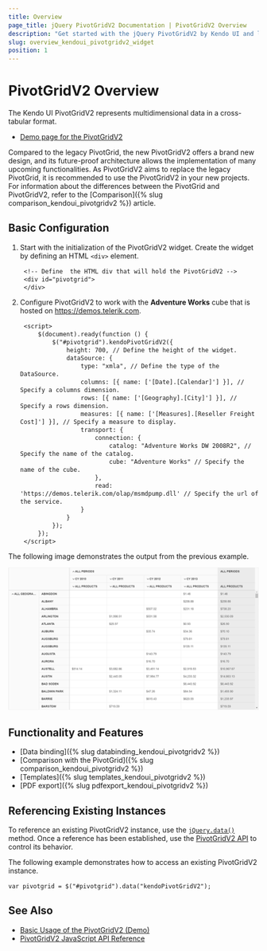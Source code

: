 ```yaml
---
title: Overview
page_title: jQuery PivotGridV2 Documentation | PivotGridV2 Overview
description: "Get started with the jQuery PivotGridV2 by Kendo UI and learn how to create and configure the widget."
slug: overview_kendoui_pivotgridv2_widget
position: 1
---
```


# PivotGridV2 Overview

The Kendo UI PivotGridV2 represents multidimensional data in a cross-tabular format.

* [Demo page for the PivotGridV2](https://demos.telerik.com/kendo-ui/pivotgridv2/index)

Compared to the legacy PivotGrid, the new PivotGridV2 offers a brand new design, and its future-proof architecture allows the implementation of many upcoming functionalities. As PivotGridV2 aims to replace the legacy PivotGrid, it is recommended to use the PivotGridV2 in your new projects. For information about the differences between the PivotGrid and PivotGridV2, refer to the [Comparison]({% slug comparison_kendoui_pivotgridv2 %}) article.

## Basic Configuration

1. Start with the initialization of the PivotGridV2 widget. Create the widget by defining an HTML `<div>` element.

        <!-- Define	 the HTML div that will hold the PivotGridV2 -->
        <div id="pivotgrid">
        </div>

1. Configure PivotGridV2 to work with the **Adventure Works** cube that is hosted on https://demos.telerik.com.

        <script>
            $(document).ready(function () {
                $("#pivotgrid").kendoPivotGridV2({
                    height: 700, // Define the height of the widget.
                    dataSource: {
                        type: "xmla", // Define the type of the DataSource.
                        columns: [{ name: ['[Date].[Calendar]'] }], // Specify a columns dimension.
                        rows: [{ name: ['[Geography].[City]'] }], // Specify a rows dimension.
                        measures: [{ name: ['[Measures].[Reseller Freight Cost]'] }], // Specify a measure to display.
                        transport: {
                            connection: {
                                catalog: "Adventure Works DW 2008R2", // Specify the name of the catalog.
                                cube: "Adventure Works" // Specify the name of the cube.
                            },
                            read: 'https://demos.telerik.com/olap/msmdpump.dll' // Specify the url of the service.
                        }
                    }
                });
            });
        </script>

The following image demonstrates the output from the previous example.

![Kendo UI PivotGridV2](../../../images/pivotgridv2.png)

## Functionality and Features

* [Data binding]({% slug databinding_kendoui_pivotgridv2 %})
* [Comparison with the PivotGrid]({% slug comparison_kendoui_pivotgridv2 %})
* [Templates]({% slug templates_kendoui_pivotgridv2 %})
* [PDF export]({% slug pdfexport_kendoui_pivotgridv2 %})

## Referencing Existing Instances

To reference an existing PivotGridV2 instance, use the [`jQuery.data()`](https://api.jquery.com/jQuery.data/) method. Once a reference has been established, use the [PivotGridV2 API](/api/javascript/ui/pivotgridv2/) to control its behavior.

The following example demonstrates how to access an existing PivotGridV2 instance.

    var pivotgrid = $("#pivotgrid").data("kendoPivotGridV2");

## See Also

* [Basic Usage of the PivotGridV2 (Demo)](https://demos.telerik.com/kendo-ui/pivotgridv2/index)
* [PivotGridV2 JavaScript API Reference](/api/javascript/ui/pivotgridv2)
